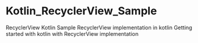 # Kotlin_RecyclerView_Sample
RecyclerView Kotlin Sample
RecyclerView implementation in kotlin
Getting started with kotlin with RecyclerView implementation
